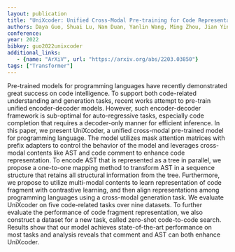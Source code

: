 ```yaml
---
layout: publication
title: "UniXcoder: Unified Cross-Modal Pre-training for Code Representation"
authors: Daya Guo, Shuai Lu, Nan Duan, Yanlin Wang, Ming Zhou, Jian Yin
conference:
year: 2022
bibkey: guo2022unixcoder
additional_links:
   - {name: "ArXiV", url: "https://arxiv.org/abs/2203.03850"}
tags: ["Transformer"]
---
```

Pre-trained models for programming languages have recently demonstrated great success on code intelligence. To support both code-related understanding and generation tasks, recent works attempt to pre-train unified encoder-decoder models. However, such encoder-decoder framework is sub-optimal for auto-regressive tasks, especially code completion that requires a decoder-only manner for efficient inference. In this paper, we present UniXcoder, a unified cross-modal pre-trained model for programming language. The model utilizes mask attention matrices with prefix adapters to control the behavior of the model and leverages cross-modal contents like AST and code comment to enhance code representation. To encode AST that is represented as a tree in parallel, we propose a one-to-one mapping method to transform AST in a sequence structure that retains all structural information from the tree. Furthermore, we propose to utilize multi-modal contents to learn representation of code fragment with contrastive learning, and then align representations among programming languages using a cross-modal generation task. We evaluate UniXcoder on five code-related tasks over nine datasets. To further evaluate the performance of code fragment representation, we also construct a dataset for a new task, called zero-shot code-to-code search. Results show that our model achieves state-of-the-art performance on most tasks and analysis reveals that comment and AST can both enhance UniXcoder. 
